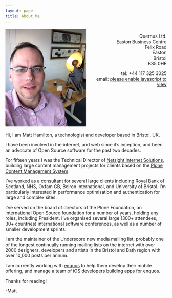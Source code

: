 ```yaml
---
layout: page
title: About Me
---
```


<div>
<div style="float:left; width: 50%">
<img src="/public/matt_office_headshot_small.jpg" alt="Matt Hamilton">
</div>
<div style="float:left; width: 50%">
<p style="text-align:right">
Quernus Ltd.<br />
Easton Business Centre<br />
Felix Road<br />
Easton<br />
Bristol<br />
BS5 0HE<br />
</p>
<p style="text-align:right">
tel: +44 117 325 3025<br />
email: <a href="#"><span class="my-email">please enable javascript to view</span></a><br />
</p>
</div>
<div style="clear:both"></div>
</div>

Hi, I am Matt Hamilton, a technologist and developer based in Bristol, UK.

I have been involved in the internet, and web since it’s inception, and been an advocate of Open Source software for the past two decades.

For fifteen years I was the Technical Director of [Netsight Internet Solutions](https://www.netsight.co.uk/), building large content management projects for clients based on the [Plone Content Management System](https://plone.org/).

I’ve worked as a consultant for several large clients including Royal Bank of Scotland, NHS, Oxfam GB, Belron International, and University of Bristol. I’m particularly interested in performance optimisation and authentication for large and 
complex sites. 

I’ve served on the board of directors of the Plone Foundation, an international Open Source foundation for a number of years, holding any roles, including President. I’ve organised several large (300+ attendees, 30+ countries) international software conferences, as well as a number of smaller development sprints.

I am the maintainer of the Underscore new media mailing list, probably one of the longest continually running mailing lists on the internet with over 2000 designers, developers and artists in the Bristol and Bath region with over 10,000 posts per annum.

I am currently working with [enquos](https://www.enquos.com) to help them develop their mobile offering, and manage a team of iOS developers building apps for enquos.

Thanks for reading!

-Matt
